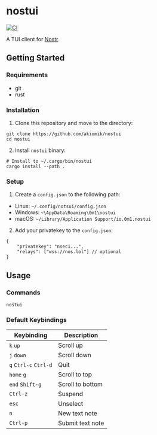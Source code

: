 # nostui

[![CI](https://github.com/akiomik/nostui/workflows/CI/badge.svg)](https://github.com/akiomik/nostui/actions)

A TUI client for [Nostr](https://nostr.com)

## Getting Started

### Requirements

- git
- rust

### Installation

1. Clone this repository and move to the directory:

```shell
git clone https://github.com/akiomik/nostui
cd nostui
```

2. Install `nostui` binary:

```shell
# Install to ~/.cargo/bin/nostui
cargo install --path .
```

### Setup

1. Create a `config.json` to the following path:

- Linux: `~/.config/notsui/config.json`
- Windows: `~\AppData\Roaming\0m1\nostui`
- macOS: `~/Library/Application Support/io.0m1.nostui`

2. Add your privatekey to the `config.json`:

```jsonc
{
    "privatekey": "nsec1...",
    "relays": ["wss://nos.lol"] // optional
}
```

## Usage

### Commands

```shell
nostui
```

### Default Keybindings

| Keybinding            | Description      |
| --------------------- | ---------------- |
| `k` `up`              | Scroll up        |
| `j` `down`            | Scroll down      |
| `q` `Ctrl-c` `Ctrl-d` | Quit             |
| `home` `g`            | Scroll to top    |
| `end` `Shift-g`       | Scroll to bottom |
| `Ctrl-z`              | Suspend          |
| `esc`                 | Unselect         |
| `n`                   | New text note    |
| `Ctrl-p`              | Submit text note |
